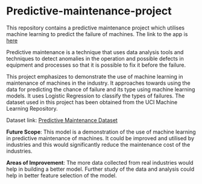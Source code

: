 # Predictive-maintenance-project

This repository contains a predictive maintenance project which utilises machine learning to predict the failure of machines.
The link to the app is [here](https://predictive-maintenance-app.herokuapp.com/)

Predictive maintenance is a technique that uses data analysis tools and techniques to detect anomalies in the operation and possible defects in equipment and processes so that it is possible to fix it before the failure.

This project emphasizes to demonstrate the use of machine learning in maintenance of machines in the industry. It approaches towards using the data for predicting the chance of failure and its type using machine learning models. It uses Logistic Regression to classify the types of failures. The dataset used in this project has been obtained from the UCI Machine Learning Repository.

Dataset link: [Predictive Maintenance Dataset](https://archive.ics.uci.edu/ml/datasets/AI4I+2020+Predictive+Maintenance+Dataset)

**Future Scope**: This model is a demonstration of the use of machine learning in predictive maintenance of machines. It could be improved and utilised by industries and this would significantly reduce the maintenance cost of the industries.

**Areas of Improvement**: The more data collected from real industries would help in building a better model. Further study of the data and analysis could help in better feature selection of the model.
